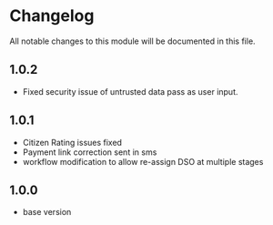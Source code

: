 
# Changelog
All notable changes to this module will be documented in this file.

## 1.0.2

- Fixed security issue of untrusted data pass as user input.

## 1.0.1

- Citizen Rating issues fixed
- Payment link correction sent in sms
- workflow modification to allow re-assign DSO at multiple stages

## 1.0.0

- base version